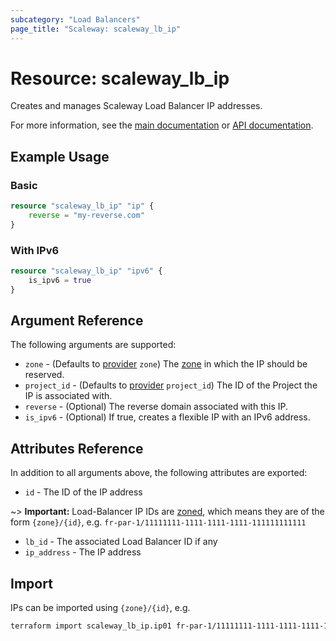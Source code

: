 ```yaml
---
subcategory: "Load Balancers"
page_title: "Scaleway: scaleway_lb_ip"
---
```


# Resource: scaleway_lb_ip

Creates and manages Scaleway Load Balancer IP addresses.

For more information, see the [main documentation](https://www.scaleway.com/en/docs/network/load-balancer/how-to/create-manage-flex-ips/) or [API documentation](https://www.scaleway.com/en/developers/api/load-balancer/zoned-api/#path-ip-addresses-list-ip-addresses).

## Example Usage

### Basic

```terraform
resource "scaleway_lb_ip" "ip" {
    reverse = "my-reverse.com"
}
```

### With IPv6

```terraform
resource "scaleway_lb_ip" "ipv6" {
    is_ipv6 = true
}
```

## Argument Reference

The following arguments are supported:

- `zone` - (Defaults to [provider](../index.md#zone) `zone`) The [zone](../guides/regions_and_zones.md#zones) in which the IP should be reserved.
- `project_id` - (Defaults to [provider](../index.md#project_id) `project_id`) The ID of the Project the IP is associated with.
- `reverse` - (Optional) The reverse domain associated with this IP.
- `is_ipv6` - (Optional) If true, creates a flexible IP with an IPv6 address.

## Attributes Reference

In addition to all arguments above, the following attributes are exported:

- `id` - The ID of the IP address

~> **Important:** Load-Balancer IP IDs are [zoned](../guides/regions_and_zones.md#resource-ids), which means they are of the form `{zone}/{id}`, e.g. `fr-par-1/11111111-1111-1111-1111-111111111111`

- `lb_id` - The associated Load Balancer ID if any
- `ip_address` -  The IP address

## Import

IPs can be imported using `{zone}/{id}`, e.g.

```bash
terraform import scaleway_lb_ip.ip01 fr-par-1/11111111-1111-1111-1111-111111111111
```
